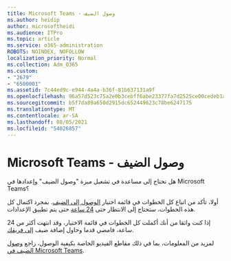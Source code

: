 ```yaml
---
title: Microsoft Teams - وصول الضيف
ms.author: heidip
author: microsoftheidi
ms.audience: ITPro
ms.topic: article
ms.service: o365-administration
ROBOTS: NOINDEX, NOFOLLOW
localization_priority: Normal
ms.collection: Adm_O365
ms.custom:
- "2679"
- "6500001"
ms.assetid: 7c44ed9c-e944-4a4a-b36f-81b637131a9f
ms.openlocfilehash: 96a57d523c75a2e0b3cebff6abe23377fa7d2525ce00cedeb1a16c6669255c8e
ms.sourcegitcommit: b5f7da89a650d2915dc652449623c78be6247175
ms.translationtype: MT
ms.contentlocale: ar-SA
ms.lasthandoff: 08/05/2021
ms.locfileid: "54026857"
---
```

# <a name="microsoft-teams---guest-access"></a>Microsoft Teams - وصول الضيف

هل تحتاج إلى مساعدة في تشغيل ميزة "وصول الضيف" وإعدادها في Microsoft Teams؟  

أولا، تأكد من اتباع كل الخطوات في قائمة اختيار [الوصول إلى الضيف](https://docs.microsoft.com/microsoftteams/guest-access-checklist). بمجرد اكتمال كل هذه الخطوات، ستحتاج إلى الانتظار حتى [24 ساعة](https://docs.microsoft.com/microsoftteams/manage-guests#guest-access-latencies) حتى يتم تطبيق الإعدادات.

إذا كنت واثقا من أنك أكملت كل الخطوات في قائمة الاختيار، وقد انتهت أكثر من 24 ساعة، فامضي قدما وحاول إضافة ضيف [إلى فريقك](https://support.office.com/article/add-guests-to-a-team-in-teams-fccb4fa6-f864-4508-bdde-256e7384a14f#ID0EAABAAA=Desktop).

لمزيد من المعلومات، بما في ذلك مقاطع الفيديو الخاصة بكيفية الوصول، راجع [وصول الضيف في Microsoft Teams](https://docs.microsoft.com/microsoftteams/guest-access).
